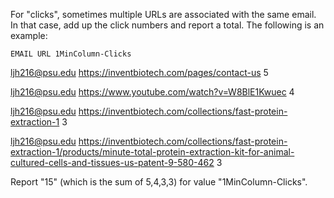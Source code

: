 

For "clicks", sometimes multiple URLs are associated with the same email. In that case, add up the click numbers and report a total. The following is an example:

    EMAIL URL 1MinColumn-Clicks

  ljh216@psu.edu	https://inventbiotech.com/pages/contact-us	5

  ljh216@psu.edu	https://www.youtube.com/watch?v=W8BlE1Kwuec	4

  ljh216@psu.edu	https://inventbiotech.com/collections/fast-protein-extraction-1	3

  ljh216@psu.edu	https://inventbiotech.com/collections/fast-protein-extraction-1/products/minute-total-protein-extraction-kit-for-animal-cultured-cells-and-tissues-us-patent-9-580-462	3

  Report "15" (which is the sum of 5,4,3,3) for value "1MinColumn-Clicks". 
